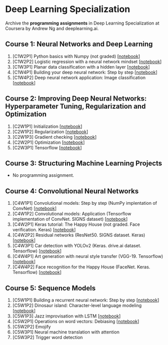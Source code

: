 # Deep Learning Specialization
Archive the **programming assignments** in Deep Learning Specialization at Coursera by Andrew Ng and deeplearning.ai.

## Course 1: Neural Networks and Deep Learning
1. [C1W2P1] Python basics with Numpy (not graded) [[notebook](https://nbviewer.jupyter.org/github/sungjae-cho/deep_learning_specialization/blob/master/C1%20-%20Neural%20Networks%20and%20Deep%20Learning/C1W2P1%20-%20Python%20basics%20with%20Numpy/Python%20Basics%20With%20Numpy%20v3.ipynb)]
2. [C1W2P2] Logistic regression with a neural network mindset [[notebook](https://nbviewer.jupyter.org/github/sungjae-cho/deep_learning_specialization/blob/master/C1%20-%20Neural%20Networks%20and%20Deep%20Learning/C1W2P2%20-%20Logistic%20regression%20as%20a%20neural%20network/Logistic%20Regression%20with%20a%20Neural%20Network%20mindset%20v5.ipynb)]
3. [C1W3P1] Planar data classification with a hidden layer [[notebook](https://nbviewer.jupyter.org/github/sungjae-cho/deep_learning_specialization/blob/master/C1%20-%20Neural%20Networks%20and%20Deep%20Learning/C1W3P1%20-%20Planar%20data%20classification%20with%20one%20hidden%20layer/Planar%20data%20classification%20with%20one%20hidden%20layer%20v5.ipynb)]
4. [C1W4P1] Building your deep neural network: Step by step [[notebook](https://nbviewer.jupyter.org/github/sungjae-cho/deep_learning_specialization/blob/master/C1%20-%20Neural%20Networks%20and%20Deep%20Learning/C1W4P1%20-%20Building%20your%20deep%20neural%20network%20-%20Step%20by%20step/Building%20your%20Deep%20Neural%20Network%20-%20Step%20by%20Step%20v8.ipynb)]
5. [C1W4P2] Deep neural network application: Image classification [[notebook](https://nbviewer.jupyter.org/github/sungjae-cho/deep_learning_specialization/blob/master/C1%20-%20Neural%20Networks%20and%20Deep%20Learning/C1W4P2%20-%20Deep%20neural%20network%20application%20-%20Image%20classification/Deep%20Neural%20Network%20-%20Application%20v8.ipynb)]

## Course 2: Improving Deep Neural Networks: Hyperparameter Tuning, Regularization and Optimization
1. [C2W1P1] Initialization [[notebook](https://nbviewer.jupyter.org/github/sungjae-cho/deep_learning_specialization/blob/master/C2%20-%20Improving%20Deep%20Neural%20Networks%20-%20Hyperparameter%20Tuning%2C%20Regularization%20and%20Optimization/C2W1P1%20-%20Initialization/Initialization.ipynb)]
2. [C2W1P2] Regularization [[notebook](https://nbviewer.jupyter.org/github/sungjae-cho/deep_learning_specialization/blob/master/C2%20-%20Improving%20Deep%20Neural%20Networks%20-%20Hyperparameter%20Tuning%2C%20Regularization%20and%20Optimization/C2W1P2%20-%20Regularization/Regularization.ipynb)]
3. [C2W1P3] Gradient checking [[notebook](https://nbviewer.jupyter.org/github/sungjae-cho/deep_learning_specialization/blob/master/C2%20-%20Improving%20Deep%20Neural%20Networks%20-%20Hyperparameter%20Tuning%2C%20Regularization%20and%20Optimization/C2W1P3%20-%20Gradient%20checking/Gradient%20Checking%20v1.ipynb)]
4. [C2W2P1] Optimization [[notebook](https://nbviewer.jupyter.org/github/sungjae-cho/deep_learning_specialization/blob/master/C2%20-%20Improving%20Deep%20Neural%20Networks%20-%20Hyperparameter%20Tuning%2C%20Regularization%20and%20Optimization/C2W2P1%20-%20Optimization/Optimization%20methods.ipynb)]
5. [C2W3P1] Tensorflow [[notebook](https://nbviewer.jupyter.org/github/sungjae-cho/deep_learning_specialization/blob/master/C2%20-%20Improving%20Deep%20Neural%20Networks%20-%20Hyperparameter%20Tuning%2C%20Regularization%20and%20Optimization/C2W3P1%20-%20Tensorflow/Tensorflow%20Tutorial.ipynb)]

## Course 3: Structuring Machine Learning Projects
* No programming assignment.

## Course 4: Convolutional Neural Networks
1. [C4W1P1] Convolutional models: Step by step (NumPy implentation of ConvNet) [[notebook](https://nbviewer.jupyter.org/github/sungjae-cho/deep_learning_specialization/blob/master/C4%20-%20Convolutional%20Neural%20Networks/C4W1P1%20-%20Convolutional%20model%20-%20Step%20by%20step/Convolution%20model%20-%20Step%20by%20Step%20-%20v2.ipynb)]
2. [C4W1P2] Convolutional models: Application (Tensorflow implementation of ConvNet. SIGNS dataset) [[notebook](https://nbviewer.jupyter.org/github/sungjae-cho/deep_learning_specialization/blob/master/C4%20-%20Convolutional%20Neural%20Networks/C4W1P2%20-%20Convolutional%20model%20-%20Application/Convolution%20model%20-%20Application%20-%20v1.ipynb)]
3. [C4W2P1] Keras tutorial: The Happy House (not graded. Face verification. Keras) [[notebook](https://nbviewer.jupyter.org/github/sungjae-cho/deep_learning_specialization/blob/master/C4%20-%20Convolutional%20Neural%20Networks/C4W2P1%20-%20Keras%20tutorial%20-%20The%20Happy%20House/Keras%20-%20Tutorial%20-%20Happy%20House%20v2.ipynb)]
4. [C4W2P2] Residual networks (ResNet50. SIGNS dataset. Keras) [[notebook](https://nbviewer.jupyter.org/github/sungjae-cho/deep_learning_specialization/blob/master/C4%20-%20Convolutional%20Neural%20Networks/C4W2P2%20-%20ResNets/Residual%20Networks%20-%20v2.ipynb)]
5. [C4W3P1] Car detection with YOLOv2 (Keras. drive.ai dataset. Tensorflow) [[notebook](https://nbviewer.jupyter.org/github/sungjae-cho/deep_learning_specialization/blob/master/C4%20-%20Convolutional%20Neural%20Networks/C4W3P1%20-%20Car%20detection%20for%20autonomous%20driving/Autonomous%20driving%20application%20-%20Car%20detection%20-%20v3.ipynb)]
6. [C4W4P1] Art generation with neural style transfer (VGG-19. Tensorflow) [[notebook](https://nbviewer.jupyter.org/github/sungjae-cho/deep_learning_specialization/blob/master/C4%20-%20Convolutional%20Neural%20Networks/C4W4P1%20-%20Art%20generation%20with%20neural%20style%20transfer/Art%20Generation%20with%20Neural%20Style%20Transfer%20-%20v2.ipynb)]
7. [C4W4P2] Face recognition for the Happy House (FaceNet. Keras. Tensorflow) [[notebook](https://nbviewer.jupyter.org/github/sungjae-cho/deep_learning_specialization/blob/master/C4%20-%20Convolutional%20Neural%20Networks/C4W4P2%20-%20Face%20recognition%20for%20the%20Happy%20House/Face%20Recognition%20for%20the%20Happy%20House%20-%20v3.ipynb)]

## Course 5: Sequence Models
1. [C5W1P1] Building a recurrent neural network: Step by step [[notebook](https://nbviewer.jupyter.org/github/sungjae-cho/deep_learning_specialization/blob/master/C5%20-%20Sequence%20Models/C5W1P1%20-%20Building%20a%20Recurrent%20Neural%20Network%20-%20Step%20by%20Step/Building%20a%20Recurrent%20Neural%20Network%20-%20Step%20by%20Step%20-%20v3.ipynb)]
2. [C5W1P2] Dinosaur island: Character-level language modeling [[notebook](https://nbviewer.jupyter.org/github/sungjae-cho/deep_learning_specialization/blob/master/C5%20-%20Sequence%20Models/C5W1P2%20-%20Dinosaur%20Island%20--%20Character-level%20language%20model/Dinosaurus%20Island%20--%20Character%20level%20language%20model%20final%20-%20v3.ipynb)]
3. [C5W1P3] Jazz improvisation with LSTM [[notebook](https://nbviewer.jupyter.org/github/sungjae-cho/deep_learning_specialization/blob/master/C5%20-%20Sequence%20Models/C5W1P3%20-%20Jazz%20improvisation%20with%20LSTM/Improvise%20a%20Jazz%20Solo%20with%20an%20LSTM%20Network%20-%20v3.ipynb)]
4. [C5W2P1] Operations on word vectors: Debiasing [[notebook](https://nbviewer.jupyter.org/github/sungjae-cho/deep_learning_specialization/blob/master/C5%20-%20Sequence%20Models/C5W2P1%20-%20Word%20Vector%20Representation/Operations%20on%20word%20vectors%20-%20v2.ipynb)]
5. [C5W2P2] Emojify
6. [C5W3P1] Neural machine translation with attention
7. [C5W3P2] Trigger word detection
